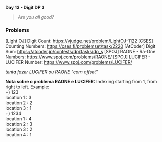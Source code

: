 **Day 13 - Digit DP 3**

> _Are you all good?_

### Problems
[Light OJ] Digit Count: https://vjudge.net/problem/LightOJ-1122
[CSES] Counting Numbers: https://cses.fi/problemset/task/2220
[AtCoder] Digit Sum: https://atcoder.jp/contests/dp/tasks/dp_s
[SPOJ] RAONE - Ra-One Numbers: https://www.spoj.com/problems/RAONE/
[SPOJ] LUCIFER - LUCIFER Number: https://www.spoj.com/problems/LUCIFER/

_tenta fazer LUCIFER ou RAONE "com offset"_

**Nota sobre o problema RAONE e LUCIFER:**
Indexing starting from 1, from right to left.
Example:  
+) 123  
location 1 : 3  
location 2 : 2  
location 3 : 1  
+) 1234  
location 1 : 4  
location 2 : 3  
location 3 : 2  
location 4 : 1
